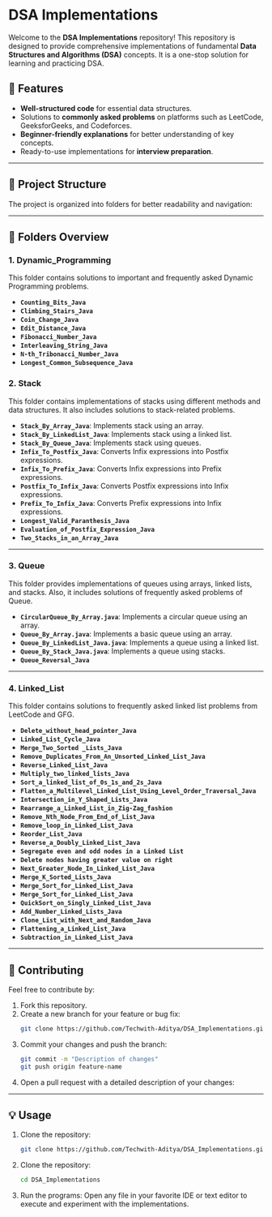 # DSA Implementations

Welcome to the **DSA Implementations** repository! This repository is designed to provide comprehensive implementations of fundamental **Data Structures and Algorithms (DSA)** concepts. It is a one-stop solution for learning and practicing DSA.

## 🚀 Features

- **Well-structured code** for essential data structures.
- Solutions to **commonly asked problems** on platforms such as LeetCode, GeeksforGeeks, and Codeforces.
- **Beginner-friendly explanations** for better understanding of key concepts.
- Ready-to-use implementations for **interview preparation**.

---

## 📂 Project Structure

The project is organized into folders for better readability and navigation:


---

## 📘 Folders Overview

### **1. Dynamic_Programming**
This folder contains solutions to important and frequently asked Dynamic Programming problems.

- **`Counting_Bits_Java`**
- **`Climbing_Stairs_Java`**
- **`Coin_Change_Java`**
- **`Edit_Distance_Java`**
- **`Fibonacci_Number_Java`**
- **`Interleaving_String_Java`**
- **`N-th_Tribonacci_Number_Java`**
- **`Longest_Common_Subsequence_Java`**

### **2. Stack**
This folder contains implementations of stacks using different methods and data structures. It also includes solutions to stack-related problems.

- **`Stack_By_Array_Java`**: Implements stack using an array.
- **`Stack_By_LinkedList_Java`**: Implements stack using a linked list.
- **`Stack_By_Queue_Java`**: Implements stack using queues.
- **`Infix_To_Postfix_Java`**: Converts Infix expressions into Postfix expressions.
- **`Infix_To_Prefix_Java`**: Converts Infix expressions into Prefix expressions.
- **`Postfix_To_Infix_Java`**: Converts Postfix expressions into Infix expressions.
- **`Prefix_To_Infix_Java`**: Converts Prefix expressions into Infix expressions.
- **`Longest_Valid_Paranthesis_Java`**
- **`Evaluation_of_Postfix_Expression_Java`**
- **`Two_Stacks_in_an_Array_Java`**

---

### **3. Queue**
This folder provides implementations of queues using arrays, linked lists, and stacks. Also, it includes solutions of frequently asked problems of Queue.

- **`CircularQueue_By_Array.java`**: Implements a circular queue using an array.
- **`Queue_By_Array.java`**: Implements a basic queue using an array.
- **`Queue_By_LinkedList_Java.java`**: Implements a queue using a linked list.
- **`Queue_By_Stack_Java.java`**: Implements a queue using stacks.
- **`Queue_Reversal_Java`**

---

### **4. Linked_List**
This folder contains solutions to frequently asked linked list problems from LeetCode and GFG.

- **`Delete_without_head_pointer_Java`**
- **`Linked_List_Cycle_Java`**
- **`Merge_Two_Sorted _Lists_Java`**
- **`Remove_Duplicates_From_An_Unsorted_Linked_List_Java`**
- **`Reverse_Linked_List_Java`**
- **`Multiply_two_linked_lists_Java`**
- **`Sort_a_linked_list_of_0s_1s_and_2s_Java`**
- **`Flatten_a_Multilevel_Linked_List_Using_Level_Order_Traversal_Java`**
- **`Intersection_in_Y_Shaped_Lists_Java`**
- **`Rearrange_a_Linked_List_in_Zig-Zag_fashion`**
- **`Remove_Nth_Node_From_End_of_List_Java`**
- **`Remove_loop_in_Linked_List_Java`**
- **`Reorder_List_Java`**
- **`Reverse_a_Doubly_Linked_List_Java`**
- **`Segregate even and odd nodes in a Linked List`**
- **`Delete nodes having greater value on right`**
- **`Next_Greater_Node_In_Linked_List_Java`**
- **`Merge_K_Sorted_Lists_Java`**
- **`Merge_Sort_for_Linked_List_Java`**
- **`Merge_Sort_for_Linked_List_Java`**
- **`QuickSort_on_Singly_Linked_List_Java`**
- **`Add_Number_Linked_Lists_Java`**
- **`Clone_List_with_Next_and_Random_Java`**
- **`Flattening_a_Linked_List_Java`**
- **`Subtraction_in_Linked_List_Java`**
---

## 🤝 Contributing

Feel free to contribute by:

1. Fork this repository.
2. Create a new branch for your feature or bug fix:
   ```bash
   git clone https://github.com/Techwith-Aditya/DSA_Implementations.git
3. Commit your changes and push the branch:
   ```bash
   git commit -m "Description of changes"
   git push origin feature-name
4. Open a pull request with a detailed description of your changes:

---

## 💡 Usage

1. Clone the repository:
   ```bash
   git clone https://github.com/Techwith-Aditya/DSA_Implementations.git

2. Clone the repository:
   ```bash
   cd DSA_Implementations
   
3. Run the programs: Open any file in your favorite IDE or text editor to execute and experiment with the implementations.

